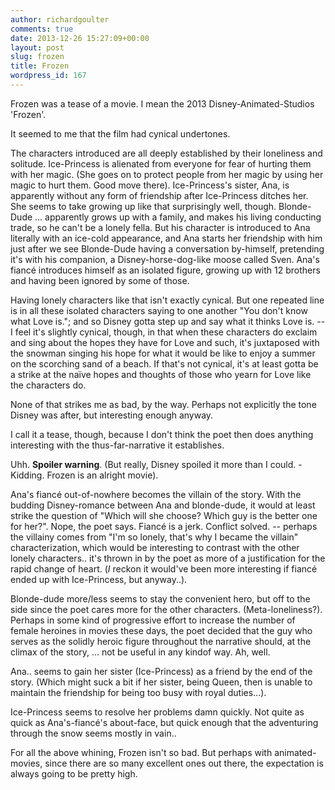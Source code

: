 ```yaml
---
author: richardgoulter
comments: true
date: 2013-12-26 15:27:09+00:00
layout: post
slug: frozen
title: Frozen
wordpress_id: 167
---
```


Frozen was a tease of a movie.
I mean the 2013 Disney-Animated-Studios 'Frozen'.

It seemed to me that the film had cynical undertones.

The characters introduced are all deeply established by their loneliness and solitude.
Ice-Princess is alienated from everyone for fear of hurting them with her magic. (She goes on to protect people from her magic by using her magic to hurt them. Good move there).
Ice-Princess's sister, Ana, is apparently without any form of friendship after Ice-Princess ditches her. She seems to take growing up like that surprisingly well, though.
Blonde-Dude ... apparently grows up with a family, and makes his living conducting trade, so he can't be a lonely fella. But his character is introduced to Ana literally with an ice-cold appearance, and Ana starts her friendship with him just after we see Blonde-Dude having a conversation by-himself, pretending it's with his companion, a Disney-horse-dog-like moose called Sven.
Ana's fiancé introduces himself as an isolated figure, growing up with 12 brothers and having been ignored by some of those.

Having lonely characters like that isn't exactly cynical.
But one repeated line is in all these isolated characters saying to one another "You don't know what Love is."; and so Disney gotta step up and say what it thinks Love is.
-- I feel it's slightly cynical, though, in that when these characters do exclaim and sing about the hopes they have for Love and such, it's juxtaposed with the snowman singing his hope for what it would be like to enjoy a summer on the scorching sand of a beach.
If that's not cynical, it's at least gotta be a strike at the naïve hopes and thoughts of those who yearn for Love like the characters do.

None of that strikes me as bad, by the way.
Perhaps not explicitly the tone Disney was after, but interesting enough anyway.

I call it a tease, though, because I don't think the poet then does anything interesting with the thus-far-narrative it establishes.

Uhh. **Spoiler warning**. (But really, Disney spoiled it more than I could. - Kidding. Frozen is an alright movie).

Ana's fiancé out-of-nowhere becomes the villain of the story.
With the budding Disney-romance between Ana and blonde-dude, it would at least strike the question of "Which will she choose? Which guy is the better one for her?". Nope, the poet says. Fiancé is a jerk. Conflict solved.
-- perhaps the villainy comes from "I'm so lonely, that's why I became the villain" characterization, which would be interesting to contrast with the other lonely characters.. it's thrown in by the poet as more of a justification for the rapid change of heart.
(_I_ reckon it would've been more interesting if fiancé ended up with Ice-Princess, but anyway..).

Blonde-dude more/less seems to stay the convenient hero, but off to the side since the poet cares more for the other characters. (Meta-loneliness?).
Perhaps in some kind of progressive effort to increase the number of female heroines in movies these days, the poet decided that the guy who serves as the solidly heroic figure throughout the narrative should, at the climax of the story, ... not be useful in any kindof way.
Ah, well.

Ana.. seems to gain her sister (Ice-Princess) as a friend by the end of the story.
(Which might suck a bit if her sister, being Queen, then is unable to maintain the friendship for being too busy with royal duties...).

Ice-Princess seems to resolve her problems damn quickly.
Not quite as quick as Ana's-fiancé's about-face, but quick enough that the adventuring through the snow seems mostly in vain..



For all the above whining,
Frozen isn't so bad.
But perhaps with animated-movies, since there are so many excellent ones out there, the expectation is always going to be pretty high.

